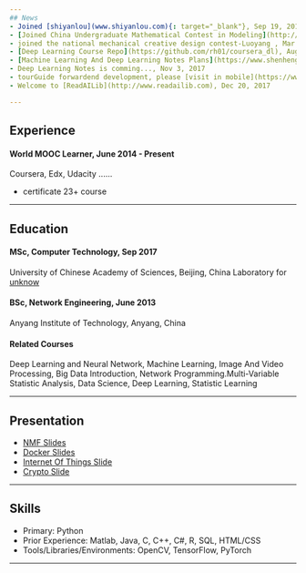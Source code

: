 ```yaml
---
## News
- Joined [shiyanlou](www.shiyanlou.com){: target="_blank"}, Sep 19, 2014
- [Joined China Undergraduate Mathematical Contest in Modeling](http://slxy.ayit.edu.cn/info/1961/1781.htm), July 10, 2015
- joined the national mechanical creative design contest-Luoyang , Mar 1, 2016
- [Deep Learning Course Repo](https://github.com/rh01/coursera_dl), Aug 13, 2017
- [Machine Learning And Deep Learning Notes Plans](https://www.shenhengheng.xyz/files/ml/ml_plan.pdf). Sep 16, 2017
- Deep Learning Notes is comming..., Nov 3, 2017
- tourGuide forwardend development, please [visit in mobile](https://www.shenhengheng.xyz/tourGuide/), Nov 10, 2017
- Welcome to [ReadAILib](http://www.readailib.com), Dec 20, 2017

---
```


## Experience

#### World MOOC Learner, June 2014 - Present
Coursera, Edx, Udacity ......

- certificate 23+ course

---

## Education

#### MSc, Computer Technology, Sep 2017
University of Chinese Academy of Sciences, Beijing, China
Laboratory for [unknow]()


#### BSc, Network Engineering, June 2013
Anyang Institute of Technology, Anyang, China


#### Related Courses
Deep Learning and Neural Network, Machine Learning, Image And Video Processing, Big Data Introduction, Network Programming.Multi-Variable Statistic Analysis, Data Science, Deep Learning, Statistic Learning

---

## Presentation
- [NMF Slides](https://www.shenhengheng.xyz/files/ml/ml_nmf.pdf)
- [Docker Slides](http://github.com/rh01/docker-me.git)
- [Internet Of Things Slide](https://www.shenhengheng.xyz/files/benke/iot_ppt.pdf)
- [Crypto Slide](https://www.shenhengheng.xyz/files/benke/crypto_ppt.pdf)

---

## Skills
- Primary: Python
- Prior Experience: Matlab, Java, C, C++, C#, R, SQL, HTML/CSS
- Tools/Libraries/Environments: OpenCV, TensorFlow, PyTorch

---





